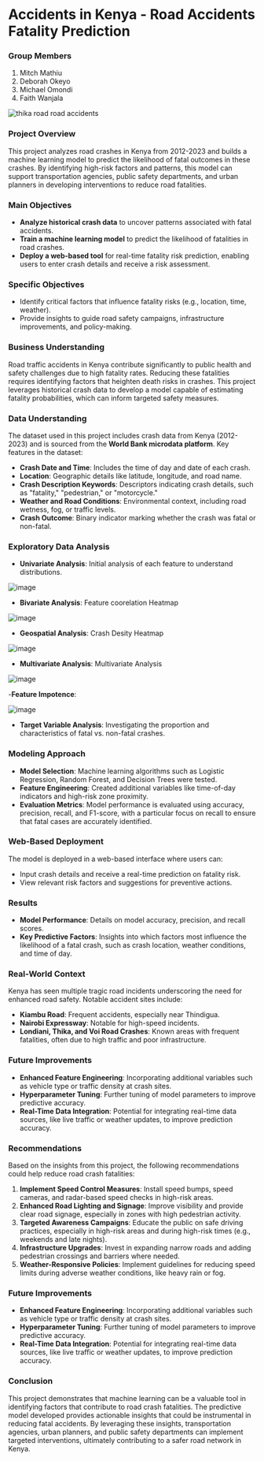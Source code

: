 # Accidents in Kenya - Road Accidents Fatality Prediction


### Group Members
1. Mitch Mathiu
2. Deborah Okeyo
3. Michael Omondi
4. Faith Wanjala



![thika road road accidents](https://github.com/user-attachments/assets/1805f294-1858-45fc-8e24-0daf2505bead)




### Project Overview
This project analyzes road crashes in Kenya from 2012-2023 and builds a machine learning model to predict the likelihood of fatal outcomes in these crashes. By identifying high-risk factors and patterns, this model can support transportation agencies, public safety departments, and urban planners in developing interventions to reduce road fatalities.

### Main Objectives
- **Analyze historical crash data** to uncover patterns associated with fatal accidents.
- **Train a machine learning model** to predict the likelihood of fatalities in road crashes.
- **Deploy a web-based tool** for real-time fatality risk prediction, enabling users to enter crash details and receive a risk assessment.

### Specific Objectives
- Identify critical factors that influence fatality risks (e.g., location, time, weather).
- Provide insights to guide road safety campaigns, infrastructure improvements, and policy-making.

### Business Understanding
Road traffic accidents in Kenya contribute significantly to public health and safety challenges due to high fatality rates. Reducing these fatalities requires identifying factors that heighten death risks in crashes. This project leverages historical crash data to develop a model capable of estimating fatality probabilities, which can inform targeted safety measures.

### Data Understanding
The dataset used in this project includes crash data from Kenya (2012-2023) and is sourced from the **World Bank microdata platform**. Key features in the dataset:

- **Crash Date and Time**: Includes the time of day and date of each crash.
- **Location**: Geographic details like latitude, longitude, and road name.
- **Crash Description Keywords**: Descriptors indicating crash details, such as "fatality," "pedestrian," or "motorcycle."
- **Weather and Road Conditions**: Environmental context, including road wetness, fog, or traffic levels.
- **Crash Outcome**: Binary indicator marking whether the crash was fatal or non-fatal.

### Exploratory Data Analysis
- **Univariate Analysis**: Initial analysis of each feature to understand distributions.


![image](https://github.com/user-attachments/assets/25f4e17e-470c-428d-b330-97b79a90af2e)

- **Bivariate Analysis**: Feature coorelation Heatmap

![image](https://github.com/user-attachments/assets/7cc3d71d-6f31-4cc0-8c6b-92e4ff88c3e8)

- **Geospatial Analysis**: Crash Desity Heatmap

![image](https://github.com/user-attachments/assets/53f0940a-dc8c-4d21-9098-48ec6e1058ab)


- **Multivariate Analysis**: Multivariate Analysis

![image](https://github.com/user-attachments/assets/004d405b-b9bf-431c-be22-ecb17415eec8)

-**Feature Impotence**:

![image](https://github.com/user-attachments/assets/23616334-298e-4dce-9c50-1fa8d3993aa2)



- **Target Variable Analysis**: Investigating the proportion and characteristics of fatal vs. non-fatal crashes.
  
### Modeling Approach
- **Model Selection**: Machine learning algorithms such as Logistic Regression, Random Forest, and Decision Trees were tested.
- **Feature Engineering**: Created additional variables like time-of-day indicators and high-risk zone proximity.
- **Evaluation Metrics**: Model performance is evaluated using accuracy, precision, recall, and F1-score, with a particular focus on recall to ensure that fatal cases are accurately identified.

### Web-Based Deployment
The model is deployed in a web-based interface where users can:
- Input crash details and receive a real-time prediction on fatality risk.
- View relevant risk factors and suggestions for preventive actions.

### Results
- **Model Performance**: Details on model accuracy, precision, and recall scores.
- **Key Predictive Factors**: Insights into which factors most influence the likelihood of a fatal crash, such as crash location, weather conditions, and time of day.

### Real-World Context
Kenya has seen multiple tragic road incidents underscoring the need for enhanced road safety. Notable accident sites include:
- **Kiambu Road**: Frequent accidents, especially near Thindigua.
- **Nairobi Expressway**: Notable for high-speed incidents.
- **Londiani, Thika, and Voi Road Crashes**: Known areas with frequent fatalities, often due to high traffic and poor infrastructure.
  
  

### Future Improvements
- **Enhanced Feature Engineering**: Incorporating additional variables such as vehicle type or traffic density at crash sites.
- **Hyperparameter Tuning**: Further tuning of model parameters to improve predictive accuracy.
- **Real-Time Data Integration**: Potential for integrating real-time data sources, like live traffic or weather updates, to improve prediction accuracy.


### Recommendations
Based on the insights from this project, the following recommendations could help reduce road crash fatalities:
1. **Implement Speed Control Measures**: Install speed bumps, speed cameras, and radar-based speed checks in high-risk areas.
2. **Enhanced Road Lighting and Signage**: Improve visibility and provide clear road signage, especially in zones with high pedestrian activity.
3. **Targeted Awareness Campaigns**: Educate the public on safe driving practices, especially in high-risk areas and during high-risk times (e.g., weekends and late nights).
4. **Infrastructure Upgrades**: Invest in expanding narrow roads and adding pedestrian crossings and barriers where needed.
5. **Weather-Responsive Policies**: Implement guidelines for reducing speed limits during adverse weather conditions, like heavy rain or fog.

### Future Improvements
- **Enhanced Feature Engineering**: Incorporating additional variables such as vehicle type or traffic density at crash sites.
- **Hyperparameter Tuning**: Further tuning of model parameters to improve predictive accuracy.
- **Real-Time Data Integration**: Potential for integrating real-time data sources, like live traffic or weather updates, to improve prediction accuracy.

### Conclusion
This project demonstrates that machine learning can be a valuable tool in identifying factors that contribute to road crash fatalities. The predictive model developed provides actionable insights that could be instrumental in reducing fatal accidents. By leveraging these insights, transportation agencies, urban planners, and public safety departments can implement targeted interventions, ultimately contributing to a safer road network in Kenya.


